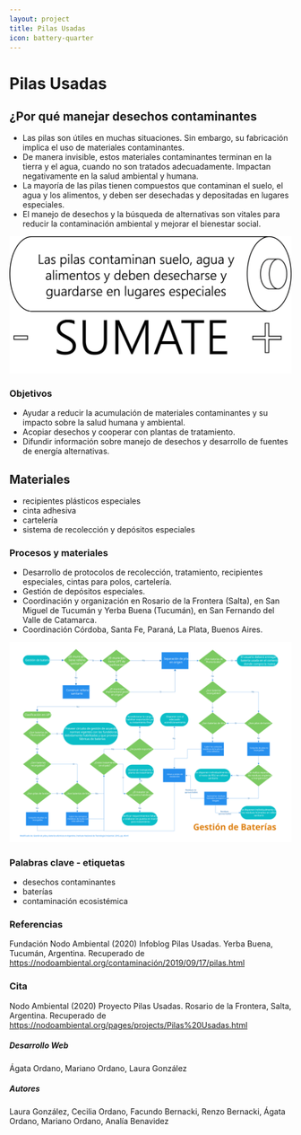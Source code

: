 ```yaml
---
layout: project
title: Pilas Usadas
icon: battery-quarter
---
```


# Pilas Usadas

## ¿Por qué manejar desechos contaminantes

- Las pilas son útiles en muchas situaciones. Sin embargo, su fabricación implica el uso de materiales contaminantes.
- De manera invisible, estos materiales contaminantes terminan en la tierra y el agua, cuando no son tratados adecuadamente. Impactan negativamente en la salud ambiental y humana.
- La mayoría de las pilas tienen compuestos que contaminan el suelo, el agua y los alimentos, y deben ser desechadas y depositadas en lugares especiales.
- El manejo de desechos y la búsqueda de alternativas son vitales para reducir la contaminación ambiental y mejorar el bienestar social.

![difusión](/assets/images/projects/pilas_sumate.png)

### Objetivos

- Ayudar a reducir la acumulación de materiales contaminantes y su impacto sobre la salud humana y ambiental.
- Acopiar desechos y cooperar con plantas de tratamiento.
- Difundir información sobre manejo de desechos y desarrollo de fuentes de energía alternativas.

## Materiales

- recipientes plásticos especiales
- cinta adhesiva
- cartelería
- sistema de recolección y depósitos especiales

### Procesos y materiales

- Desarrollo de protocolos de recolección, tratamiento, recipientes especiales, cintas para polos, cartelería.
- Gestión de depósitos especiales.
- Coordinación y organización en Rosario de la Frontera (Salta), en San Miguel de Tucumán y Yerba Buena (Tucumán), en San Fernando del Valle de Catamarca.
- Coordinación Córdoba, Santa Fe, Paraná, La Plata, Buenos Aires.

![gestión](/assets/images/projects/flujo-pilas.svg)

### Palabras clave - etiquetas

- desechos contaminantes
- baterías
- contaminación ecosistémica

### Referencias

Fundación Nodo Ambiental (2020) Infoblog Pilas Usadas. Yerba Buena, Tucumán, Argentina. Recuperado de <https://nodoambiental.org/contaminación/2019/09/17/pilas.html>

### Cita

Nodo Ambiental (2020) Proyecto Pilas Usadas. Rosario de la Frontera, Salta, Argentina. Recuperado de <https://nodoambiental.org/pages/projects/Pilas%20Usadas.html>

##### Desarrollo Web

Ágata Ordano, Mariano Ordano, Laura González

##### Autores

Laura González, Cecilia Ordano, Facundo Bernacki, Renzo Bernacki, Ágata Ordano, Mariano Ordano, Analía Benavidez

